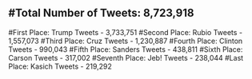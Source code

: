 #Total Number of Tweets: 8,723,918 
---
#First Place: Trump Tweets - 3,733,751
#Second Place: Rubio Tweets - 1,557,073
#Third Place: Cruz Tweets - 1,230,887
#Fourth Place: Clinton Tweets - 990,043
#Fifth Place: Sanders Tweets - 438,811
#Sixth Place: Carson Tweets - 317,002
#Seventh Place: Jeb! Tweets - 238,044
#Last Place: Kasich Tweets - 219,292
